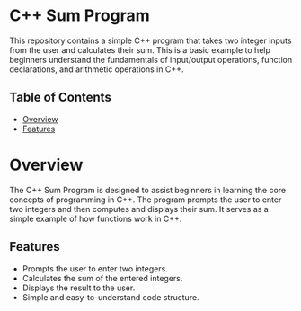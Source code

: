 # C++ Sum Program
This repository contains a simple C++ program that takes two integer inputs from the user and calculates their sum.
This is a basic example to help beginners understand the fundamentals of input/output operations, function declarations, and arithmetic operations in C++.
## Table of Contents
- [Overview](#overview)
-  [Features](#features)
  # Overview
The C++ Sum Program is designed to assist beginners in learning the core concepts of programming in C++.
The program prompts the user to enter two integers and then computes and displays their sum. It serves as a simple example of how functions work in C++.
## Features
- Prompts the user to enter two integers.
- Calculates the sum of the entered integers.
- Displays the result to the user.
- Simple and easy-to-understand code structure.
